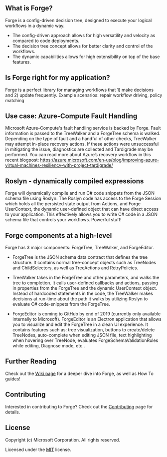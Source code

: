 ## What is Forge?
Forge is a config-driven decision tree, designed to execute your logical workflows in a dynamic way.

* The config-driven approach allows for high versatility and velocity as compared to code deployments.
* The decision tree concept allows for better clarity and control of the workflows.
* The dynamic capabilities allows for high extensibility on top of the base features.

## Is Forge right for my application?
Forge is a perfect library for managing workflows that 1) make decisions and 2) update frequently.
Example scenarios: repair workflow driving, policy matching

## Use case: Azure-Compute Fault Handling
Microsoft Azure-Compute's fault handling service is backed by Forge. Fault information is passed to the TreeWalker and a ForgeTree schema is walked. Depending on the type of fault and a handful of other checks, TreeWalker may attempt in-place recovery actions. If these actions were unsuccessful in mitigating the issue, diagnostics are collected and Tardigrade may be performed. You can read more about Azure’s recovery workflow in this recent blogpost: https://azure.microsoft.com/en-us/blog/improving-azure-virtual-machines-resiliency-with-project-tardigrade/

## Roslyn - dynamically compiled expressions
Forge will dynamically compile and run C# code snippets from the JSON schema file using Roslyn. The Roslyn code has access to the Forge Session which holds all the persisted state output from Actions, and Forge UserContext, the dynamic user-defined object that can have direct access to your application. This effectively allows you to write C# code in a JSON schema file that controls your workflows. Powerful stuff!

## Forge components at a high-level
Forge has 3 major components: ForgeTree, TreeWalker, and ForgeEditor.
* ForgeTree is the JSON schema data contract that defines the tree structure. It contains normal tree-concept objects such as TreeNodes and ChildSelectors, as well as TreeActions and RetryPolicies.

* TreeWalker takes in the ForgeTree and other parameters, and walks the tree to completion. It calls user-defined callbacks and actions, passing in properties from the ForgeTree and the dynamic UserContext object. Instead of hardcoded statements in the code, the TreeWalker makes decisions at run-time about the path it walks by utilizing Roslyn to evaluate C# code-snippets from the ForgeTree.

* ForgeEditor is coming to GitHub by end of 2019 (currently only available internally to Microsoft). ForgeEditor is an Electron application that allows you to visualize and edit the ForgeTree in a clean UI experience. It contains features such as: tree visualization, buttons to create/delete TreeNodes, auto-complete when editing JSON file, text highlighting when hovering over TreeNode, evaluates ForgeSchemaValidationRules while editing, Diagnose mode, etc..

## Further Reading
Check out the [Wiki page](https://github.com/microsoft/Forge/wiki) for a deeper dive into Forge, as well as How To guides!

## Contributing
Interested in contributing to Forge? Check out the [Contributing](CONTRIBUTING.md) page for details.

## License
Copyright (c) Microsoft Corporation. All rights reserved.

Licensed under the [MIT](LICENSE.txt) license.
